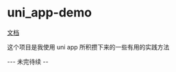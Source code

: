 # uni_app-demo

[文档](https://shenzilong.cn/record/%E7%8E%AF%E5%A2%83/uni/uni-app%E6%9C%80%E4%BD%B3%E5%AE%9E%E8%B7%B5.html)

这个项目是我使用 uni app 所积攒下来的一些有用的实践方法

--- 未完待续 --
